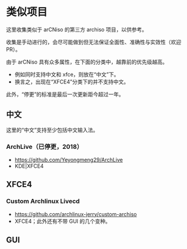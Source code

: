 # 类似项目
这里收集类似于 arCNiso 的第三方 archiso 项目，以供参考。

收集是手动进行的，会尽可能做到但无法保证全面性、准确性与实效性（欢迎 PR）。

由于 arCNiso 具有众多属性，在下面的分类中，越靠前的优先级越高。
- 例如同时支持中文和 xfce，则放在“中文”下。
- 换言之，出现在“XFCE4”分类下的并不支持中文。

此外，“停更”的标准是最后一次更新距今超过一年。

## 中文
这里的“中文”支持至少包括中文输入法。
### ArchLive（已停更，2018）
- <https://github.com/Yeyongmeng29/ArchLive>
- KDE|XFCE4


## XFCE4
### Custom Archlinux Livecd
- <https://github.com/archlinux-jerry/custom-archiso>
- XFCE4；此外还有不带 GUI 的几个变种。

## GUI

